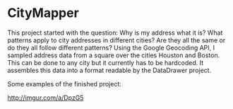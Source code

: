 # CityMapper
This project started with the question: Why is my address what it is? What patterns apply to city addresses in different cities? Are they all the same or do they all follow different patterns? 
Using the Google Geocoding API, I sampled address data from a square over the cities Houston and Boston. This can be done to any city but it currently has to be hardcoded. It assembles this data into a format readable by the DataDrawer project.

Some examples of the finished project:

  http://imgur.com/a/DpzG5  
